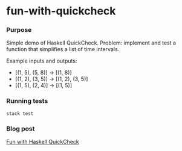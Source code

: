 # fun-with-quickcheck

### Purpose
Simple demo of Haskell QuickCheck. Problem: implement and test a function that simplifies a list of time intervals.

Example inputs and outputs:
* [(1, 5), (5, 8)] -> [(1, 8)]
* [(1, 2), (3, 5)] -> [(1, 2), (3, 5)]
* [(1, 5), (2, 4)] -> [(1, 5)]

### Running tests
```
stack test
```

### Blog post
[Fun with Haskell QuickCheck](https://dianjin.github.io/fun-with-haskell-quickcheck/)
